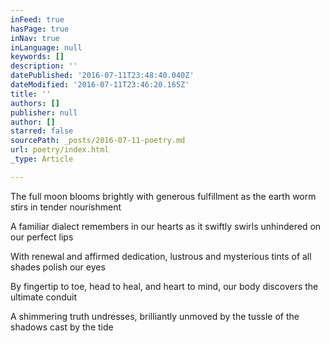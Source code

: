 ```yaml
---
inFeed: true
hasPage: true
inNav: true
inLanguage: null
keywords: []
description: ''
datePublished: '2016-07-11T23:48:40.040Z'
dateModified: '2016-07-11T23:46:20.165Z'
title: ''
authors: []
publisher: null
author: []
starred: false
sourcePath: _posts/2016-07-11-poetry.md
url: poetry/index.html
_type: Article

---
```

The full moon blooms brightly with generous fulfillment as the earth worm stirs in tender nourishment

A familiar dialect remembers in our hearts as it swiftly swirls unhindered on our perfect lips

With renewal and affirmed dedication, lustrous and mysterious tints of all shades polish our eyes

By fingertip to toe, head to heal, and heart to mind, our body discovers the ultimate conduit

A shimmering truth undresses, brilliantly unmoved by the tussle of the shadows cast by the tide